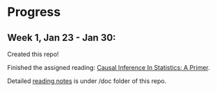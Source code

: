 # Progress

## Week 1, Jan 23 - Jan 30: 

Created this repo!

Finished the assigned reading: [Causal Inference In Statistics: A Primer](https://www.datascienceassn.org/sites/default/files/CAUSAL%20INFERENCE%20IN%20STATISTICS.pdf). 

Detailed [reading notes](https://www.datascienceassn.org/sites/default/files/CAUSAL%20INFERENCE%20IN%20STATISTICS.pdf) is under /doc folder of this repo.

